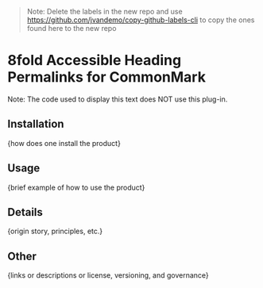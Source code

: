 > Note: Delete the labels in the new repo and use https://github.com/jvandemo/copy-github-labels-cli to copy the ones found here to the new repo

# 8fold Accessible Heading Permalinks for CommonMark

Note: The code used to display this text does NOT use this plug-in.

## Installation

{how does one install the product}

## Usage

{brief example of how to use the product}

## Details

{origin story, principles, etc.}

## Other

{links or descriptions or license, versioning, and governance}
